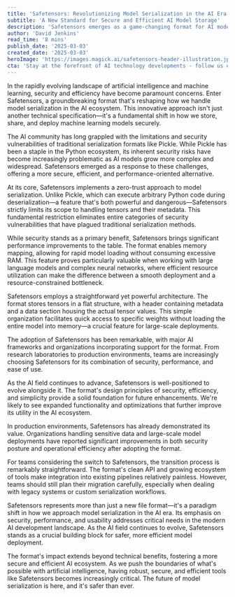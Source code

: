 ```yaml
---
title: 'Safetensors: Revolutionizing Model Serialization in the AI Era'
subtitle: 'A New Standard for Secure and Efficient AI Model Storage'
description: 'Safetensors emerges as a game-changing format for AI model serialization, offering enhanced security and performance compared to traditional methods. This innovative approach is transforming how organizations store and deploy machine learning models, addressing critical needs in the modern AI landscape.'
author: 'David Jenkins'
read_time: '8 mins'
publish_date: '2025-03-03'
created_date: '2025-03-03'
heroImage: 'https://images.magick.ai/safetensors-header-illustration.jpg'
cta: 'Stay at the forefront of AI technology developments - follow us on LinkedIn for more insights into groundbreaking tools like Safetensors and their impact on the future of machine learning.'
---
```


In the rapidly evolving landscape of artificial intelligence and machine learning, security and efficiency have become paramount concerns. Enter Safetensors, a groundbreaking format that's reshaping how we handle model serialization in the AI ecosystem. This innovative approach isn't just another technical specification—it's a fundamental shift in how we store, share, and deploy machine learning models securely.

The AI community has long grappled with the limitations and security vulnerabilities of traditional serialization formats like Pickle. While Pickle has been a staple in the Python ecosystem, its inherent security risks have become increasingly problematic as AI models grow more complex and widespread. Safetensors emerged as a response to these challenges, offering a more secure, efficient, and performance-oriented alternative.

At its core, Safetensors implements a zero-trust approach to model serialization. Unlike Pickle, which can execute arbitrary Python code during deserialization—a feature that's both powerful and dangerous—Safetensors strictly limits its scope to handling tensors and their metadata. This fundamental restriction eliminates entire categories of security vulnerabilities that have plagued traditional serialization methods.

While security stands as a primary benefit, Safetensors brings significant performance improvements to the table. The format enables memory mapping, allowing for rapid model loading without consuming excessive RAM. This feature proves particularly valuable when working with large language models and complex neural networks, where efficient resource utilization can make the difference between a smooth deployment and a resource-constrained bottleneck.

Safetensors employs a straightforward yet powerful architecture. The format stores tensors in a flat structure, with a header containing metadata and a data section housing the actual tensor values. This simple organization facilitates quick access to specific weights without loading the entire model into memory—a crucial feature for large-scale deployments.

The adoption of Safetensors has been remarkable, with major AI frameworks and organizations incorporating support for the format. From research laboratories to production environments, teams are increasingly choosing Safetensors for its combination of security, performance, and ease of use.

As the AI field continues to advance, Safetensors is well-positioned to evolve alongside it. The format's design principles of security, efficiency, and simplicity provide a solid foundation for future enhancements. We're likely to see expanded functionality and optimizations that further improve its utility in the AI ecosystem.

In production environments, Safetensors has already demonstrated its value. Organizations handling sensitive data and large-scale model deployments have reported significant improvements in both security posture and operational efficiency after adopting the format.

For teams considering the switch to Safetensors, the transition process is remarkably straightforward. The format's clean API and growing ecosystem of tools make integration into existing pipelines relatively painless. However, teams should still plan their migration carefully, especially when dealing with legacy systems or custom serialization workflows.

Safetensors represents more than just a new file format—it's a paradigm shift in how we approach model serialization in the AI era. Its emphasis on security, performance, and usability addresses critical needs in the modern AI development landscape. As the AI field continues to evolve, Safetensors stands as a crucial building block for safer, more efficient model deployment.

The format's impact extends beyond technical benefits, fostering a more secure and efficient AI ecosystem. As we push the boundaries of what's possible with artificial intelligence, having robust, secure, and efficient tools like Safetensors becomes increasingly critical. The future of model serialization is here, and it's safer than ever.